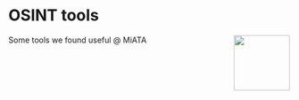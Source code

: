 # OSINT tools
Some tools we found useful @ MiATA [<img src="[https://github.com/jivoi/awesome-osint/raw/master/osint_logo.png](https://static.wixstatic.com/media/47b7c1_091682ef2848437aa1c752f370462b4f~mv2.jpg/v1/fill/w_101,h_105,al_c,q_80,usm_0.66_1.00_0.01,enc_auto/LOGO.jpg)https://static.wixstatic.com/media/47b7c1_091682ef2848437aa1c752f370462b4f~mv2.jpg/v1/fill/w_101,h_105,al_c,q_80,usm_0.66_1.00_0.01,enc_auto/LOGO.jpg" align="right" width="100">](https://miata-int.com)
